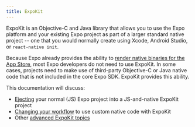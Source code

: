 ```yaml
---
title: ExpoKit
---
```


ExpoKit is an Objective-C and Java library that allows you to use the Expo platform and your existing Expo project as part of a larger standard native project -- one that you would normally create using Xcode, Android Studio, or `react-native init`.

Because Expo already provides the ability to [render native binaries for the App Store](../distribution/building-standalone-apps/), most Expo developers do not need to use ExpoKit. In some cases, projects need to make use of third-party Objective-C or Java native code that is not included in the core Expo SDK. ExpoKit provides this ability.

This documentation will discuss:

- [Ejecting](eject/) your normal (JS) Expo project into a JS-and-native ExpoKit project
- [Changing your workflow](expokit/) to use custom native code with ExpoKit
- Other [advanced ExpoKit topics](advanced-expokit-topics/)

